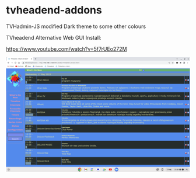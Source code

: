 # tvheadend-addons

TVHadmin-JS modified Dark theme to some other colours

TVheadend Alternative Web GUI Install:

https://www.youtube.com/watch?v=5f7rUEo272M

<img width="964" alt="TVHADMIN-JS-theme" src="https://github.com/stpf99/tvheadend-addons/blob/96e6e32e6864726b14ece2eb3b2ba832fede20c1/Screenshot%202023-05-17%2021.20.35.png">
